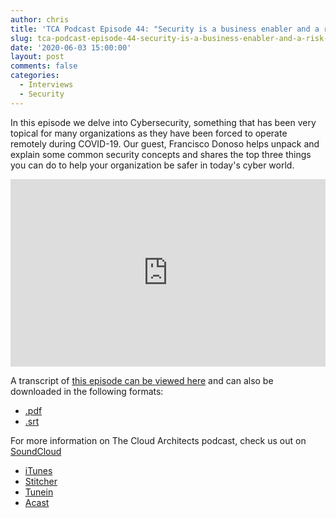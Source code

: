 ```yaml
---
author: chris
title: 'TCA Podcast Episode 44: "Security is a business enabler and a risk reducer.."'
slug: tca-podcast-episode-44-security-is-a-business-enabler-and-a-risk-reducer
date: '2020-06-03 15:00:00'
layout: post
comments: false
categories:
  - Interviews
  - Security
---
```


In this episode we delve into Cybersecurity, something that has been very topical for many organizations as they have been forced to operate remotely during COVID-19. Our guest, Francisco Donoso helps unpack and explain some common security concepts and shares the top three things you can do to help your organization be safer in today's cyber world.

<p><iframe width="100%" height="300" scrolling="no" frameborder="no" allow="autoplay" src="https://w.soundcloud.com/player/?url=https%3A//api.soundcloud.com/tracks/833566897&color=%23ff5500&auto_play=false&hide_related=false&show_comments=true&show_user=true&show_reposts=false&show_teaser=true&visual=true"></iframe></p>

A transcript of [this episode can be viewed here](https://gist.github.com/TheCloudArch/d88bff2c63e0547c7a23f49d7d7c5402) and can also be downloaded in the following formats:
* [.pdf](/transcript/episode44.pdf)
* [.srt](/transcript/episode44.srt)

For more information on The Cloud Architects podcast, check us out on [SoundCloud](https://soundcloud.com/thecloudarchitects/)

*   [iTunes](https://itunes.apple.com/us/podcast/the-cloud-architects-podcast/id1264479296?mt=2)
*   [Stitcher](https://www.stitcher.com/podcast/the-cloud-architects/the-cloud-achitects)
*   [Tunein](https://tunein.com/radio/The-Cloud-Architects-Podcast-p1026315/)
*   [Acast](https://www.acast.com/thecloudarchitectspodcast)

